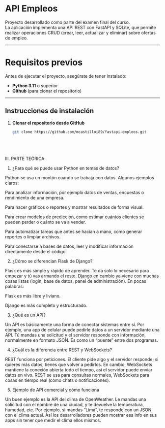 # API Empleos

Proyecto desarrollado como parte del examen final del curso.  
La aplicación implementa una API REST con FastAPI y SQLite, que permite realizar operaciones CRUD (crear, leer, actualizar y eliminar) sobre ofertas de empleo.

---

# Requisitos previos

Antes de ejecutar el proyecto, asegúrate de tener instalado:

- **Python 3.11** o superior  
- **Github** (para clonar el repositorio)  

---

## Instrucciones de instalación

1. **Clonar el repositorio desde GitHub**

   ```bash
   git clone https://github.com/mcastilloi89/fastapi-empleos.git






III. PARTE TEÓRICA


1. ¿Para qué se puede usar Python en temas de datos?

Python se usa un montón cuando se trabaja con datos.
Algunos ejemplos claros:

Para analizar información, por ejemplo datos de ventas, encuestas o rendimiento de una empresa.

Para hacer gráficos o reportes y mostrar resultados de forma visual.

Para crear modelos de predicción, como estimar cuántos clientes se pueden perder o cuánto se va a vender.

Para automatizar tareas que antes se hacían a mano, como generar reportes o limpiar archivos.

Para conectarse a bases de datos, leer y modificar información directamente desde el código.

2. ¿Cómo se diferencian Flask de Django?

Flask es más simple y rápido de aprender.
Te da solo lo necesario para empezar y tú vas armando el resto.
Django en cambio ya viene con muchas cosas listas (login, base de datos, panel de administración).
En pocas palabras:

Flask es más libre y liviano.

Django es más completo y estructurado.

3. ¿Qué es un API?

Un API es básicamente una forma de conectar sistemas entre sí.
Por ejemplo, una app de celular puede pedirle datos a un servidor mediante una API.
Tú mandas una solicitud y el servidor responde con información, normalmente en formato JSON.
Es como un “puente” entre dos programas.

4. ¿Cuál es la diferencia entre REST y WebSockets?

REST funciona por peticiones.
El cliente pide algo y el servidor responde; si quieres más datos, tienes que volver a pedirlos.
En cambio, WebSockets mantiene la conexión abierta todo el tiempo, así el servidor puede enviar datos en vivo.
REST se usa para consultas normales, WebSockets para cosas en tiempo real (como chats o notificaciones).

5. Ejemplo de API comercial y cómo funciona

Un buen ejemplo es la API del clima de OpenWeather.
Le mandas una solicitud con el nombre de una ciudad, y te devuelve la temperatura, humedad, etc.
Por ejemplo, si mandas “Lima”, te responde con un JSON con el clima actual.
Así los desarrolladores pueden mostrar esa info en sus apps sin tener que medir el clima ellos mismos.